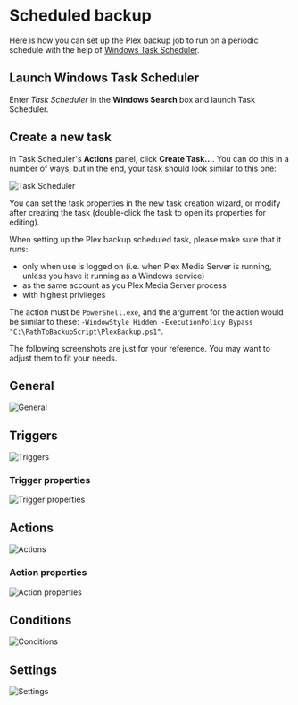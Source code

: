 # Scheduled backup

Here is how you can set up the Plex backup job to run on a periodic schedule with the help of [Windows Task Scheduler](https://docs.microsoft.com/en-us/windows/desktop/taskschd/task-scheduler-start-page).

## Launch Windows Task Scheduler

Enter _Task Scheduler_ in the __Windows Search__ box and launch Task Scheduler.

## Create a new task

In Task Scheduler's __Actions__ panel, click __Create Task...__. You can do this in a number of ways, but in the end, your task should look similar to this one:

![Task Scheduler](https://user-images.githubusercontent.com/2113681/52493659-e50aa880-2b80-11e9-84b2-f3a2fdbd7112.PNG)

You can set the task properties in the new task creation wizard, or modify after creating the task (double-click the task to open its properties for editing).

When setting up the Plex backup scheduled task, please make sure that it runs:

- only when use is logged on (i.e. when Plex Media Server is running, unless you have it running as a Windows service)
- as the same account as you Plex Media Server process
- with highest privileges

The action must be `PowerShell.exe`, and the argument for the action would be similar to these: `-WindowStyle Hidden -ExecutionPolicy Bypass "C:\PathToBackupScript\PlexBackup.ps1"`.

The following screenshots are just for your reference. You may want to adjust them to fit your needs.

## General

![General](https://user-images.githubusercontent.com/2113681/52495321-2dc46080-2b85-11e9-8f27-194950df07da.PNG)

## Triggers 

![Triggers](https://user-images.githubusercontent.com/2113681/52493677-efc53d80-2b80-11e9-9918-98643313a70e.PNG)

### Trigger properties

![Trigger properties](https://user-images.githubusercontent.com/2113681/52493684-f3f15b00-2b80-11e9-8646-5f108ce4b954.PNG)

## Actions

![Actions](https://user-images.githubusercontent.com/2113681/52493692-f9e73c00-2b80-11e9-91f8-d3f438cb5c20.PNG)

### Action properties

![Action properties](https://user-images.githubusercontent.com/2113681/52493708-fe135980-2b80-11e9-9912-22c801607d1a.PNG)

## Conditions

![Conditions](https://user-images.githubusercontent.com/2113681/52493716-023f7700-2b81-11e9-96a5-b673da4379f6.PNG)

## Settings

![Settings](https://user-images.githubusercontent.com/2113681/52493729-066b9480-2b81-11e9-8130-6965da7de755.PNG)

